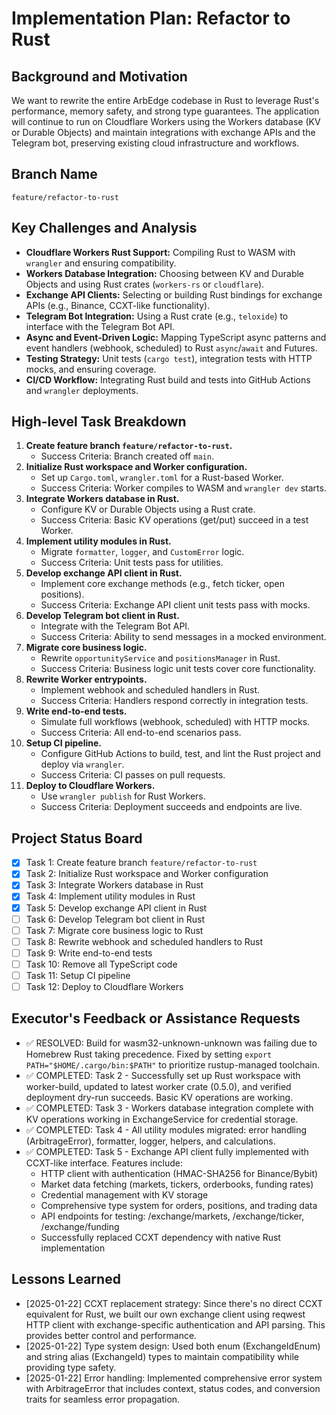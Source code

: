# Implementation Plan: Refactor to Rust

## Background and Motivation

We want to rewrite the entire ArbEdge codebase in Rust to leverage Rust's performance, memory safety, and strong type guarantees. The application will continue to run on Cloudflare Workers using the Workers database (KV or Durable Objects) and maintain integrations with exchange APIs and the Telegram bot, preserving existing cloud infrastructure and workflows.

## Branch Name

`feature/refactor-to-rust`

## Key Challenges and Analysis

- **Cloudflare Workers Rust Support:** Compiling Rust to WASM with `wrangler` and ensuring compatibility.
- **Workers Database Integration:** Choosing between KV and Durable Objects and using Rust crates (`workers-rs` or `cloudflare`).
- **Exchange API Clients:** Selecting or building Rust bindings for exchange APIs (e.g., Binance, CCXT-like functionality).
- **Telegram Bot Integration:** Using a Rust crate (e.g., `teloxide`) to interface with the Telegram Bot API.
- **Async and Event-Driven Logic:** Mapping TypeScript async patterns and event handlers (webhook, scheduled) to Rust `async`/`await` and Futures.
- **Testing Strategy:** Unit tests (`cargo test`), integration tests with HTTP mocks, and ensuring coverage.
- **CI/CD Workflow:** Integrating Rust build and tests into GitHub Actions and `wrangler` deployments.

## High-level Task Breakdown

1. **Create feature branch `feature/refactor-to-rust`.**
   - Success Criteria: Branch created off `main`.
2. **Initialize Rust workspace and Worker configuration.**
   - Set up `Cargo.toml`, `wrangler.toml` for a Rust-based Worker.
   - Success Criteria: Worker compiles to WASM and `wrangler dev` starts.
3. **Integrate Workers database in Rust.**
   - Configure KV or Durable Objects using a Rust crate.
   - Success Criteria: Basic KV operations (get/put) succeed in a test Worker.
4. **Implement utility modules in Rust.**
   - Migrate `formatter`, `logger`, and `CustomError` logic.
   - Success Criteria: Unit tests pass for utilities.
5. **Develop exchange API client in Rust.**
   - Implement core exchange methods (e.g., fetch ticker, open positions).
   - Success Criteria: Exchange API client unit tests pass with mocks.
6. **Develop Telegram bot client in Rust.**
   - Integrate with the Telegram Bot API.
   - Success Criteria: Ability to send messages in a mocked environment.
7. **Migrate core business logic.**
   - Rewrite `opportunityService` and `positionsManager` in Rust.
   - Success Criteria: Business logic unit tests cover core functionality.
8. **Rewrite Worker entrypoints.**
   - Implement webhook and scheduled handlers in Rust.
   - Success Criteria: Handlers respond correctly in integration tests.
9. **Write end-to-end tests.**
   - Simulate full workflows (webhook, scheduled) with HTTP mocks.
   - Success Criteria: All end-to-end scenarios pass.
10. **Setup CI pipeline.**
    - Configure GitHub Actions to build, test, and lint the Rust project and deploy via `wrangler`.
    - Success Criteria: CI passes on pull requests.
11. **Deploy to Cloudflare Workers.**
    - Use `wrangler publish` for Rust Workers.
    - Success Criteria: Deployment succeeds and endpoints are live.

## Project Status Board

- [x] Task 1: Create feature branch `feature/refactor-to-rust`
- [x] Task 2: Initialize Rust workspace and Worker configuration
- [x] Task 3: Integrate Workers database in Rust
- [x] Task 4: Implement utility modules in Rust
- [x] Task 5: Develop exchange API client in Rust
- [ ] Task 6: Develop Telegram bot client in Rust
- [ ] Task 7: Migrate core business logic to Rust
- [ ] Task 8: Rewrite webhook and scheduled handlers to Rust
- [ ] Task 9: Write end-to-end tests
- [ ] Task 10: Remove all TypeScript code
- [ ] Task 11: Setup CI pipeline
- [ ] Task 12: Deploy to Cloudflare Workers

## Executor's Feedback or Assistance Requests

- ✅ RESOLVED: Build for wasm32-unknown-unknown was failing due to Homebrew Rust taking precedence. Fixed by setting `export PATH="$HOME/.cargo/bin:$PATH"` to prioritize rustup-managed toolchain.
- ✅ COMPLETED: Task 2 - Successfully set up Rust workspace with worker-build, updated to latest worker crate (0.5.0), and verified deployment dry-run succeeds. Basic KV operations are working.
- ✅ COMPLETED: Task 3 - Workers database integration complete with KV operations working in ExchangeService for credential storage.
- ✅ COMPLETED: Task 4 - All utility modules migrated: error handling (ArbitrageError), formatter, logger, helpers, and calculations.
- ✅ COMPLETED: Task 5 - Exchange API client fully implemented with CCXT-like interface. Features include:
  - HTTP client with authentication (HMAC-SHA256 for Binance/Bybit)
  - Market data fetching (markets, tickers, orderbooks, funding rates)
  - Credential management with KV storage
  - Comprehensive type system for orders, positions, and trading data
  - API endpoints for testing: /exchange/markets, /exchange/ticker, /exchange/funding
  - Successfully replaced CCXT dependency with native Rust implementation

## Lessons Learned

- [2025-01-22] CCXT replacement strategy: Since there's no direct CCXT equivalent for Rust, we built our own exchange client using reqwest HTTP client with exchange-specific authentication and API parsing. This provides better control and performance.
- [2025-01-22] Type system design: Used both enum (ExchangeIdEnum) and string alias (ExchangeId) types to maintain compatibility while providing type safety.
- [2025-01-22] Error handling: Implemented comprehensive error system with ArbitrageError that includes context, status codes, and conversion traits for seamless error propagation. 
